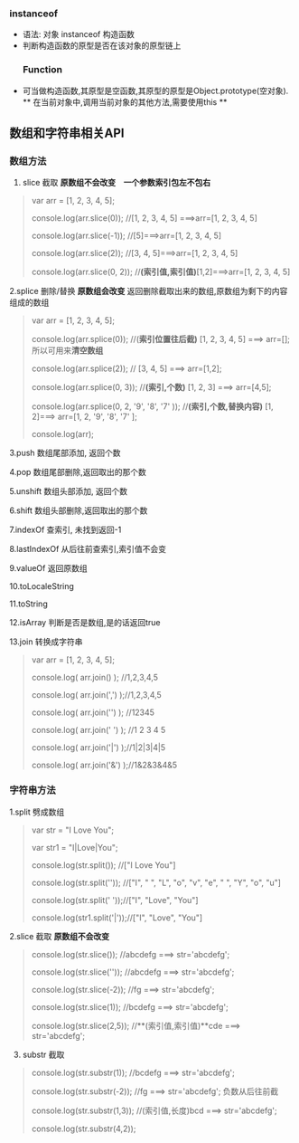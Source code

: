 ### instanceof

* 语法: 对象 instanceof 构造函数
* 判断构造函数的原型是否在该对象的原型链上
  ### Function
* 可当做构造函数,其原型是空函数,其原型的原型是Object.prototype\(空对象\).
  ** 在当前对象中,调用当前对象的其他方法,需要使用this **

## 数组和字符串相关API

### 数组方法

1. slice 截取    **原数组不会改变　一个参数索引包左不包右**

> var arr = \[1, 2, 3, 4, 5\];
>
> console.log\(arr.slice\(0\)\);  //\[1, 2, 3, 4, 5\] ===&gt;arr=\[1, 2, 3, 4, 5\]
>
> console.log\(arr.slice\(-1\)\); //\[5\]===&gt;arr=\[1, 2, 3, 4, 5\]
>
> console.log\(arr.slice\(2\)\);    //\[3, 4, 5\]===&gt;arr=\[1, 2, 3, 4, 5\]
>
> console.log\(arr.slice\(0, 2\)\); //**\(索引值,索引值\)**\[1,2\]===&gt;arr=\[1, 2, 3, 4, 5\]

2.splice 删除/替换 **原数组会改变** 返回删除截取出来的数组,原数组为剩下的内容组成的数组

> var arr = \[1, 2, 3, 4, 5\];
>
> console.log\(arr.splice\(0\)\);  //\(**索引位置往后截\)** \[1, 2, 3, 4, 5\] ===&gt; arr=\[\];所以可用来**清空数组**
>
> console.log\(arr.splice\(2\)\);  // \[3, 4, 5\] ===&gt; arr=\[1,2\];
>
> console.log\(arr.splice\(0, 3\)\);  //**\(索引,个数\)** \[1, 2, 3\] ===&gt; arr=\[4,5\];
>
> console.log\(arr.splice\(0, 2, '9', '8', '7'  \)\);  //**\(索引,个数,替换内容\)** \[1, 2\]===&gt; arr=\[1, 2, '9', '8', '7' \];
>
> console.log\(arr\);

3.push    数组尾部添加, 返回个数

4.pop     数组尾部删除,返回取出的那个数

5.unshift  数组头部添加, 返回个数

6.shift     数组头部删除,返回取出的那个数

7.indexOf 查索引, 未找到返回-1

8.lastIndexOf 从后往前查索引,索引值不会变

9.valueOf 返回原数组

10.toLocaleString

11.toString

12.isArray 判断是否是数组,是的话返回true

13.join 转换成字符串

> var arr = \[1, 2, 3, 4, 5\];
>
> console.log\( arr.join\(\) \);   //1,2,3,4,5
>
> console.log\( arr.join\(','\) \);//1,2,3,4,5
>
> console.log\( arr.join\(''\) \); //12345
>
> console.log\( arr.join\(' '\) \); //1 2 3 4 5
>
> console.log\( arr.join\('\|'\) \);//1\|2\|3\|4\|5
>
> console.log\( arr.join\('&'\) \);//1&2&3&4&5

### 字符串方法

1.split  劈成数组

> var str = "I Love You";
>
> var str1 = "I\|Love\|You";
>
> console.log\(str.split\(\)\);   //\["I Love You"\]
>
> console.log\(str.split\(''\)\); //\["I", " ", "L", "o", "v", "e", " ", "Y", "o", "u"\]
>
> console.log\(str.split\(' '\)\);//\["I", "Love", "You"\]
>
> console.log\(str1.split\('\|'\)\);//\["I", "Love", "You"\]

2.slice 截取  **原数组不会改变**

> console.log\(str.slice\(\)\);   //abcdefg ===&gt; str='abcdefg';
>
> console.log\(str.slice\(''\)\); //abcdefg ===&gt; str='abcdefg';
>
> console.log\(str.slice\(-2\)\);  //fg ===&gt; str='abcdefg';
>
> console.log\(str.slice\(1\)\);  //bcdefg ===&gt; str='abcdefg';
>
> console.log\(str.slice\(2,5\)\); //**\(索引值,索引值\)**cde ===&gt; str='abcdefg';

3. substr 截取

> console.log\(str.substr\(1\)\); //bcdefg ===&gt; str='abcdefg';
>
> console.log\(str.substr\(-2\)\); //fg ===&gt; str='abcdefg'; 负数从后往前截
>
> console.log\(str.substr\(1,3\)\); //\(索引值,长度\)bcd ===&gt; str='abcdefg';
>
> console.log\(str.substr\(4,2\)\);



